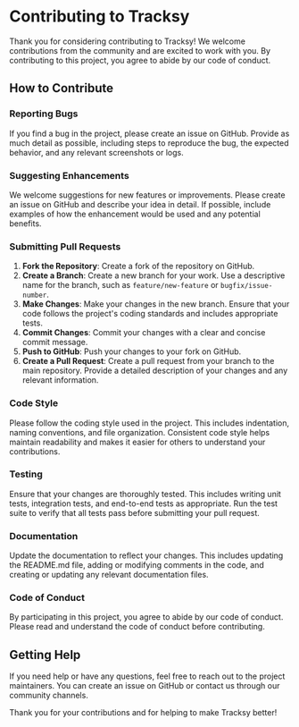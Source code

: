 # Contributing to Tracksy

Thank you for considering contributing to Tracksy! We welcome contributions from the community and are excited to work with you. By contributing to this project, you agree to abide by our code of conduct.

## How to Contribute

### Reporting Bugs

If you find a bug in the project, please create an issue on GitHub. Provide as much detail as possible, including steps to reproduce the bug, the expected behavior, and any relevant screenshots or logs.

### Suggesting Enhancements

We welcome suggestions for new features or improvements. Please create an issue on GitHub and describe your idea in detail. If possible, include examples of how the enhancement would be used and any potential benefits.

### Submitting Pull Requests

1. **Fork the Repository**: Create a fork of the repository on GitHub.
2. **Create a Branch**: Create a new branch for your work. Use a descriptive name for the branch, such as `feature/new-feature` or `bugfix/issue-number`.
3. **Make Changes**: Make your changes in the new branch. Ensure that your code follows the project's coding standards and includes appropriate tests.
4. **Commit Changes**: Commit your changes with a clear and concise commit message.
5. **Push to GitHub**: Push your changes to your fork on GitHub.
6. **Create a Pull Request**: Create a pull request from your branch to the main repository. Provide a detailed description of your changes and any relevant information.

### Code Style

Please follow the coding style used in the project. This includes indentation, naming conventions, and file organization. Consistent code style helps maintain readability and makes it easier for others to understand your contributions.

### Testing

Ensure that your changes are thoroughly tested. This includes writing unit tests, integration tests, and end-to-end tests as appropriate. Run the test suite to verify that all tests pass before submitting your pull request.

### Documentation

Update the documentation to reflect your changes. This includes updating the README.md file, adding or modifying comments in the code, and creating or updating any relevant documentation files.

### Code of Conduct

By participating in this project, you agree to abide by our code of conduct. Please read and understand the code of conduct before contributing.

## Getting Help

If you need help or have any questions, feel free to reach out to the project maintainers. You can create an issue on GitHub or contact us through our community channels.

Thank you for your contributions and for helping to make Tracksy better!
